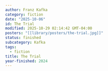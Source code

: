 ```yaml
---
author: Franz Kafka
category: fiction
date: "2025-10-06"
id: The Trial
modified: 2025-10-29 02:14:42 GMT-04:00
posters: "[[library/posters/the-trial.jpg]]"
status: finished
subcategory: Kafka
tags:
  - fiction
title: The Trial
year-finished: 2024
---
```

